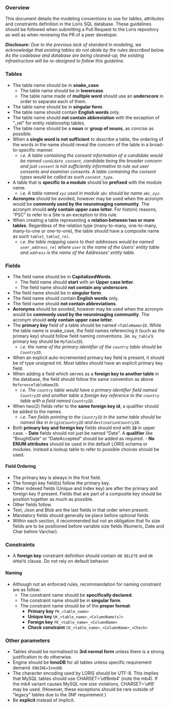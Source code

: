 ### Overview

This document details the modeling conventions to use for tables, attributes
and constraints definition in the Loris SQL database. These guidelines should
be followed when submitting a Pull Request to the Loris repository as well
as when reviewing the PR of a peer developer.

***Disclosure:** Due to the previous lack of standard in modeling,
we acknowledge that existing tables do not abide by the rules described
below. As the codebase and database are being cleaned-up, the existing
infrastructure will be re-designed to follow this guideline.*

### Tables

- The table name should be in **snake_case**.  
  - The table name should be in **lowercase**.
  - The table name made of **multiple word** should use an **underscore** 
  in order to separate each of them.
- The table name should be in **singular form**.
- The table name should contain **English words** only.
- The table name should **not contain abbreviation** with the exception of 
  "\_rel" for entity relationship tables.
- The table name should be a **noun** or **group of nouns**, as concise as 
  possible.
- When a **single word is not sufficient** to describe a table, the ordering 
  of the words in the name should reveal the concern of the table in a 
  broad-to-specific manner. 
  - *i.e. A table containing the consent information of a candidate would be 
    named `candidate_consent`, candidate being the broader concern and just 
    `consent` is not sufficiently  informative to rule out user consents and 
    examiner consents. A table containing the consent types would be called 
    as such `consent_type`.*
- A table that is **specific to a module** should be **prefixed** with the 
  module name.
  - *i.e. A table named `xyz` used in module `abc` should be name `abc_xyz`.*
- **Acronyms** should be avoided, however may be used when the acronym would 
  be **commonly used by the neuroimaging community**. The acronym should
  **only contain upper case letter**. For historic reasons, “PSC” to refer to 
  a Site is an exception to this rule.
- When creating a table representing a **relation between two or more tables**. 
  Regardless of the relation type (many-to-many, one-to-many, many-to-one or 
  one-to-one), the table should have a composite name as such 
  `table1_table2_rel`.
  - *i.e. the table mapping users to their addresses would be named 
  `user_address_rel` where `user` is the name of the Users' entity table and 
  `address` is the name of the Addresses' entity table.*

### Fields

- The field name should be in **CapitalizedWords**.
  - The field name should **start** with an **Upper case letter**.
  - The field name should **not contain any underscore**.
- The field name should be in **singular form**.
- The field name should contain **English words** only.
- The field name should **not contain abbreviations**.
- **Acronyms** should be avoided, however may be used when the acronym would 
  be **commonly used by the neuroimaging community**. The acronym should 
  **only contain upper case letter**.
- The **primary key** field of a table should be named `<TableName>ID`. While 
  the table name is snake_case, the field names referencing it (such as the 
  primary key) should follow field naming conventions. (ie. `my_table`’s 
  primary key should be `MyTableID`).
  - *i.e. the name of the primary identifier of the `country` table should be 
  `CountryID`.*
- When an explicit auto-incremented primary key field is present, it should be
  of type unsigned int. Most tables should have an explicit primary key field.
- When adding a field which serves as a **foreign key to another table**
  in the database, the field should follow the same convention as above
  `ReferenceTableNameID`.
  - *i.e. The `country` table would have a primary identifier field named
  `CountryID` and another table a foreign key reference to the `country`
  table with a field named `CountryID`.*
- When two(2) fields refer to the **same foreign key id**, a qualifier should
  be added to the names.
  - *i.e. Two fields pointing to the `CountryID` in the same table should
  be named like in `OriginCountryID` and `DestinationCountryID`.*
- Both **primary key and foreign key** fields should end with **`ID`**
  in upper case.  - **Date** fields should not just be named “Date”. A
  **qualifier** like “BoughtDate” or “DateAccepted” should be added as
  required.  - **No ENUM attributes** should be used in the default LORIS schema
  or modules. Instead a lookup table to refer to possible choices should be used.

#### Field Ordering

- The primary key is always in the first field.
- The foreign key field(s) follow the primary key.
- Other indexed fields (Unique and Index key) are after the primary and foreign 
  key if present. Fields that are part of a composite key should be position 
  together as much as possible.
- Other fields follow. 
- Text, Json and Blob are the last fields in that order when present.
- Mandatory fields should generally be place before optional fields
- Within each section, it recommended but not an obligation that fix size fields 
  are to be positioned before variable size fields (Numeric, Date and Char before 
  Varchar).  

### Constraints

- A **foreign key** constraint definition should contain `ON DELETE` and 
  `ON UPDATE` clause. Do not rely on default behavior.

#### Naming
- Although not an enforced rules, recommandation for naming constraint are 
  as follow:
  - The constraint name should be **specifically declared**.
  - The constraint name should be in **singular form**.
  - The constraint name should be of the **proper format**:
    - **Primary key** `PK_<table_name>`
    - **Unique key** `UK_<table_name>_<ColumnName(s)>`
    - **Foreign key** `FK_<table_name>_<ColumnName>`
    - **Check constraint** `CK_<table_name>_<ColumnName>_<Check>`


### Other parameters
- Tables should be normalised to **3rd normal form**  unless there is a strong 
  justification to do otherwise.
- Engine should be **InnoDB** for all tables unless specific requirement demand. 
  `ENGINE=InnoDB`.
- The character encoding used by LORIS should be UTF-8. This implies that MySQL 
  tables should use CHARSET=’utf8mb4’ (note the mb4). If the mb4 variant causes 
  MySQL row size violations, CHARSET=’utf8’ may be used. (However, these exceptions 
  should be rare outside of “legacy” tables due to the 3NF requirement.)
- Be **explicit** instead of implicit. 


